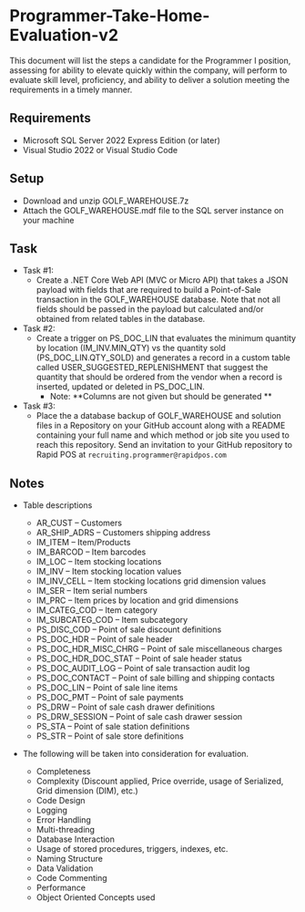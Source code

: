 # Programmer-Take-Home-Evaluation-v2
This document will list the steps a candidate for the Programmer I position, assessing for ability to elevate quickly within the company, will perform to evaluate skill level, proficiency, and ability to deliver a solution meeting the requirements in a timely manner.

## Requirements
- Microsoft SQL Server 2022 Express Edition (or later)
- Visual Studio 2022 or Visual Studio Code

## Setup
- Download and unzip GOLF_WAREHOUSE.7z
- Attach the GOLF_WAREHOUSE.mdf file to the SQL server instance on your machine

## Task
- Task #1:
	- Create a .NET Core Web API (MVC or Micro API) that takes a JSON payload with fields that are required to build a Point-of-Sale transaction in the GOLF_WAREHOUSE database. Note that not all fields should be passed in the payload but calculated and/or obtained from related tables in the database.
- Task #2:
	- Create a trigger on PS_DOC_LIN that evaluates the minimum quantity by location (IM_INV.MIN_QTY) vs the quantity sold (PS_DOC_LIN.QTY_SOLD) and generates a record in a custom table called USER_SUGGESTED_REPLENISHMENT that suggest the quantity that should be ordered from the vendor when a record is inserted, updated or deleted in PS_DOC_LIN.
		- Note: **Columns are not given but should be generated **
- Task #3:
	- Place the a database backup of GOLF_WAREHOUSE and solution files in a Repository on your GitHub account along with a README containing your full name and which method or job site you used to reach this repository. Send an invitation to your GitHub repository to Rapid POS at `recruiting.programmer@rapidpos.com`

## Notes
- Table descriptions
	- AR_CUST – Customers
	- AR_SHIP_ADRS – Customers shipping address
	- IM_ITEM – Item/Products
	- IM_BARCOD – Item barcodes
	- IM_LOC – Item stocking locations
	- IM_INV – Item stocking location values
	- IM_INV_CELL – Item stocking locations grid dimension values
	- IM_SER – Item serial numbers
	- IM_PRC – Item prices by location and grid dimensions
	- IM_CATEG_COD – Item category
	- IM_SUBCATEG_COD – Item subcategory
	- PS_DISC_COD – Point of sale discount definitions
	- PS_DOC_HDR – Point of sale header
	- PS_DOC_HDR_MISC_CHRG – Point of sale miscellaneous charges
	- PS_DOC_HDR_DOC_STAT – Point of sale header status
	- PS_DOC_AUDIT_LOG – Point of sale transaction audit log
	- PS_DOC_CONTACT – Point of sale billing and shipping contacts
	- PS_DOC_LIN – Point of sale line items
	- PS_DOC_PMT – Point of sale payments
	- PS_DRW – Point of sale cash drawer definitions
	- PS_DRW_SESSION – Point of sale cash drawer session
	- PS_STA – Point of sale station definitions
	- PS_STR – Point of sale store definitions

- The following will be taken into consideration for evaluation.
	- Completeness
	- Complexity (Discount applied, Price override, usage of Serialized, Grid dimension (DIM), etc.)
	- Code Design
	- Logging
	- Error Handling
	- Multi-threading
	- Database Interaction
	- Usage of stored procedures, triggers, indexes, etc.
	- Naming Structure
	- Data Validation
	- Code Commenting
	- Performance
	- Object Oriented Concepts used

